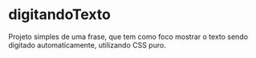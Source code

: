 # digitandoTexto
 Projeto simples de uma frase, que tem como foco mostrar o texto sendo digitado automaticamente, utilizando CSS puro.
